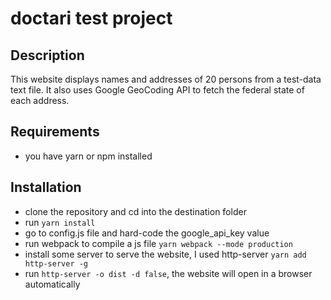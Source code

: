# doctari test project
## Description
This website displays names and addresses of 20 persons from a test-data text file. It also uses Google GeoCoding API to fetch the federal state of each address.

## Requirements
- you have yarn or npm installed

## Installation
- clone the repository and cd into the destination folder
- run `yarn install`
- go to config.js file and hard-code the google_api_key value 
- run webpack to compile a js file `yarn webpack --mode production`
- install some server to serve the website, I used http-server `yarn add http-server -g`
- run `http-server -o dist -d false`, the website will open in a browser automatically

